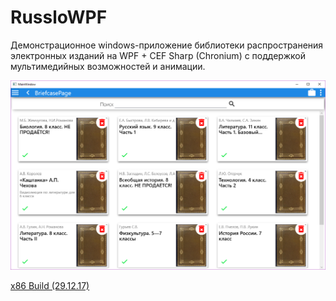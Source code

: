 # RussloWPF

Демонстрационное windows-приложение библиотеки распространения электронных изданий на WPF + CEF Sharp (Chronium) с поддержкой мультимедийных возможностей и анимации.

![Screen](https://github.com/ph-voron/RussloWPF/blob/master/title-screenshot-01.png)

[x86 Build (29.12.17)](https://yadi.sk/d/oAl2rcQT3R4Rcx)
